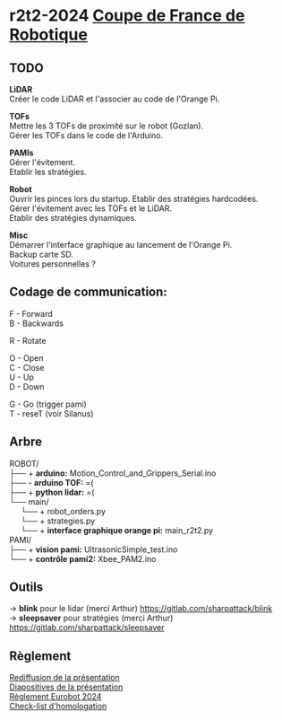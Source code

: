 # r2t2-2024 [Coupe de France de Robotique](https://www.coupederobotique.fr/)

## TODO  
**LiDAR**  
Créer le code LiDAR et l'associer au code de l'Orange Pi.  

**TOFs**  
Mettre les 3 TOFs de proximité sur le robot (Gozlan).  
Gérer les TOFs dans le code de l'Arduino.  

**PAMIs**  
Gérer l'évitement.  
Etablir les stratégies.  

**Robot**  
Ouvrir les pinces lors du startup.
Etablir des stratégies hardcodées.  
Gérer l'évitement avec les TOFs et le LiDAR.  
Etablir des stratégies dynamiques.  

**Misc**  
Démarrer l'interface graphique au lancement de l'Orange Pi.  
Backup carte SD.  
Voitures personnelles ?  

## Codage de communication:
F - Forward  
B - Backwards  

R - Rotate  

O - Open  
C - Close  
U - Up  
D - Down  

G - Go (trigger pami)  
T - reseT (voir Silanus)

## Arbre
ROBOT/  
├── + **arduino:** Motion_Control_and_Grippers_Serial.ino    
├── - **arduino TOF:** =(  
├── + **python lidar:** =(  
└── main/  
$\quad$ └── + robot_orders.py   
$\quad$ └── + strategies.py  
$\quad$ └── + **interface graphique orange pi:** main_r2t2.py    
PAMI/    
├── + **vision pami:** UltrasonicSimple_test.ino  
└── + **contrôle pami2:** Xbee_PAM2.ino  
 
 ## Outils
-> **blink** pour le lidar (merci Arthur) https://gitlab.com/sharpattack/blink  
-> **sleepsaver** pour stratégies (merci Arthur) https://gitlab.com/sharpattack/sleepsaver  

## Règlement
[Rediffusion de la présentation](https://www.youtube.com/watch?v=kxao-HGvjS0)  
[Diapositives de la présentation](https://www.coupederobotique.fr/wp-content/uploads/RentreeRobotique_2024.pdf)  
[Règlement Eurobot 2024](https://www.coupederobotique.fr/wp-content/uploads/Eurobot2024_Rules_CUP_FR_FINAL.pdf)  
[Check-list d'homologation](https://www.coupederobotique.fr/wp-content/uploads/E2024_Memento_Homologuation_FR.pdf)  
